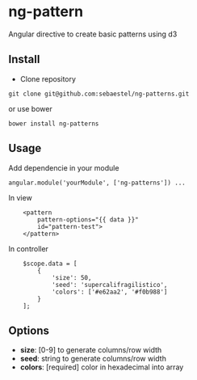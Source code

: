 # ng-pattern
Angular directive to create basic patterns using d3

## Install

- Clone repository

```
git clone git@github.com:sebaestel/ng-patterns.git
```

or use bower

```
bower install ng-patterns
```

## Usage

Add dependencie in your  module
```
angular.module('yourModule', ['ng-patterns']) ...

```
In view
```
    <pattern
        pattern-options="{{ data }}"
        id="pattern-test">
    </pattern>

```
In controller
```
    $scope.data = [
        {
            'size': 50,
            'seed': 'supercalifragilistico',
            'colors': ['#e62aa2', '#f0b988']
        }
    ];
```
## Options
- **size**: [0-9] to generate columns/row width
- **seed**: string to generate columns/row width
- **colors**: [required] color in hexadecimal into array
